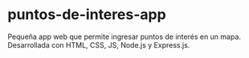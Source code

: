 # puntos-de-interes-app
Pequeña app web que permite ingresar puntos de interés en un mapa. Desarrollada con HTML, CSS, JS, Node.js y Express.js.
